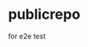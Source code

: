 # publicrepo
for e2e test























































































































































































































































































































































































































































































































































































































































































































































































































































































































































































































































































































































































































































































































































































































































































































































































































































































































































































































































































































































































































































































































































































































































































































































































































































































































































































































































































































































































































































































































































































































































































































































































































































































































































































































































































































































































































































































































































































































































































































































































































































































































